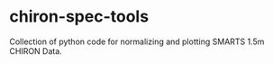 chiron-spec-tools
=================

Collection of python code for normalizing and plotting SMARTS 1.5m CHIRON Data.

